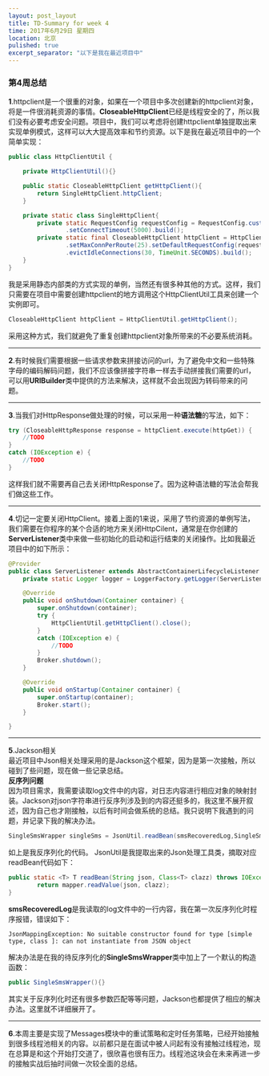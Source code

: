 ```yaml
---
layout: post_layout
title: TD-Summary for week 4
time: 2017年6月29日 星期四
location: 北京
pulished: true
excerpt_separator: "以下是我在最近项目中"
---
```

### 第4周总结  

**1**.httpclient是一个很重的对象，如果在一个项目中多次创建新的httpclient对象，将是一件很消耗资源的事情。**CloseableHttpClient**已经是线程安全的了，所以我们没有必要考虑安全问题。项目中，我们可以考虑将创建httpclient单独提取出来实现单例模式，这样可以大大提高效率和节约资源。以下是我在最近项目中的一个简单实现：
```Java
public class HttpClientUtil {

    private HttpClientUtil(){}

    public static CloseableHttpClient getHttpClient(){
        return SingleHttpClient.httpClient;
    }

    private static class SingleHttpClient{
        private static RequestConfig requestConfig = RequestConfig.custom().setSocketTimeout(5000)
                .setConnectTimeout(5000).build();
        private static final CloseableHttpClient httpClient = HttpClients.custom().setMaxConnTotal(50)
                .setMaxConnPerRoute(25).setDefaultRequestConfig(requestConfig)
                .evictIdleConnections(30, TimeUnit.SECONDS).build();
    }
}
```
我是采用静态内部类的方式实现的单例，当然还有很多种其他的方式。这样，我们只需要在项目中需要创建httpclient的地方调用这个HttpClientUtil工具来创建一个实例即可。
```Java
CloseableHttpClient httpClient = HttpClientUtil.getHttpClient();
```
采用这种方式，我们就避免了重复创建httpclient对象所带来的不必要系统消耗。   

---
**2**.有时候我们需要根据一些请求参数来拼接访问的url，为了避免中文和一些特殊字母的编码解码问题，我们不应该像拼接字符串一样去手动拼接我们需要的url，可以用**URIBuilder**类中提供的方法来解决，这样就不会出现因为转码带来的问题。   

---
**3**.当我们对HttpResponse做处理的时候，可以采用一种**语法糖**的写法，如下：
```Java
try (CloseableHttpResponse response = httpClient.execute(httpGet)) {
    //TODO
}
catch (IOException e) {
    //TODO         
}
```
这样我们就不需要再自己去关闭HttpResponse了。因为这种语法糖的写法会帮我们做这些工作。   

---
**4**.切记一定要关闭HttpClient。接着上面的1来说，采用了节约资源的单例写法，我们需要在你程序的某个合适的地方来关闭HttpCilent，通常是在你创建的**ServerListener**类中来做一些初始化的启动和运行结束的关闭操作。比如我最近项目中的如下所示：
```Java
@Provider
public class ServerListener extends AbstractContainerLifecycleListener {
    private static Logger logger = LoggerFactory.getLogger(ServerListener.class);

	@Override
	public void onShutdown(Container container) {
		super.onShutdown(container);
		try {
			HttpClientUtil.getHttpClient().close();
		}
		catch (IOException e) {
		    //TODO
		}
		Broker.shutdown();
	}

	@Override
	public void onStartup(Container container) {
		super.onStartup(container);
		Broker.start();
	}

}
```
---
**5**.Jackson相关  
最近项目中Json相关处理采用的是Jackson这个框架，因为是第一次接触，所以碰到了些问题，现在做一些记录总结。  
**反序列问题**  
因为项目需求，我需要读取log文件中的内容，对日志内容进行相应对象的映射封装。Jackson对json字符串进行反序列涉及到的内容还挺多的，我这里不展开叙述，因为自己也才刚接触，以后有时间会做系统的总结。我只说明下我遇到的问题，并记录下我的解决办法。
```Java
SingleSmsWrapper singleSms = JsonUtil.readBean(smsRecoveredLog,SingleSmsWrapper.class);
```
如上是我反序列化的代码。
JsonUtil是我提取出来的Json处理工具类，摘取对应readBean代码如下：
```Java
public static <T> T readBean(String json, Class<T> clazz) throws IOException {
		return mapper.readValue(json, clazz);
}
```
**smsRecoveredLog**是我读取的log文件中的一行内容，我在第一次反序列化时程序报错，错误如下：
```
JsonMappingException: No suitable constructor found for type [simple type, class ]: can not instantiate from JSON object
```
解决办法是在我的待反序列化的**SingleSmsWrapper**类中加上了一个默认的构造函数：
```Java
public SingleSmsWrapper(){}
```
其实关于反序列化时还有很多参数匹配等等问题，Jackson也都提供了相应的解决办法。这里就不详细展开了。  

---
**6**.本周主要是实现了Messages模块中的重试策略和定时任务策略，已经开始接触到很多线程池相关的内容。以前都只是在面试中被人问起有没有接触过线程池，现在总算是和这个开始打交道了，很欣喜也很有压力。线程池这块会在未来再进一步的接触实战后抽时间做一次较全面的总结。

